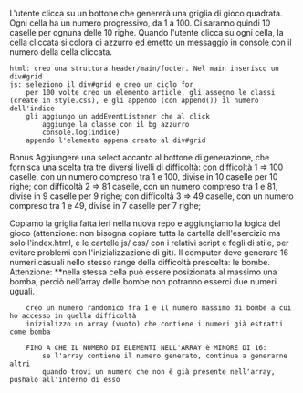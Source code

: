 L'utente clicca su un bottone che genererà una griglia di gioco quadrata. Ogni cella ha un numero progressivo, da 1 a 100. Ci saranno quindi 10 caselle per ognuna delle 10 righe. Quando l'utente clicca su ogni cella, la cella cliccata si colora di azzurro ed emetto un messaggio in console con il numero della cella cliccata.

    html: creo una struttura header/main/footer. Nel main inserisco un div#grid 
    js: seleziono il div#grid e creo un ciclo for
        per 100 volte creo un elemento article, gli assegno le classi (create in style.css), e gli appendo (con append()) il numero dell'indice
        gli aggiungo un addEventListener che al click
            aggiunge la classe con il bg azzurro
            console.log(indice)
        appendo l'elemento appena creato al div#grid


Bonus
Aggiungere una select accanto al bottone di generazione, che fornisca una scelta tra tre diversi livelli di difficoltà:
con difficoltà 1 => 100 caselle, con un numero compreso tra 1 e 100, divise in 10 caselle per 10 righe;
con difficoltà 2 => 81 caselle, con un numero compreso tra 1 e 81, divise in 9 caselle per 9 righe;
con difficoltà 3 => 49 caselle, con un numero compreso tra 1 e 49, divise in 7 caselle per 7 righe;


Copiamo la griglia fatta ieri nella nuova repo e aggiungiamo la logica del gioco (attenzione: non bisogna copiare tutta la cartella dell'esercizio ma solo l'index.html, e le cartelle js/ css/ con i relativi script e fogli di stile, per evitare problemi con l'inizializzazione di git).
Il computer deve generare 16 numeri casuali nello stesso range della difficoltà prescelta: le bombe.
Attenzione: **nella stessa cella può essere posizionata al massimo una bomba, perciò nell’array delle bombe non potranno esserci due numeri uguali.

        creo un numero randomico fra 1 e il numero massimo di bombe a cui ho accesso in quella difficoltà
        inizializzo un array (vuoto) che contiene i numeri già estratti come bomba
        
        FINO A CHE IL NUMERO DI ELEMENTI NELL'ARRAY è MINORE DI 16:
            se l'array contiene il numero generato, continua a generarne altri
            quando trovi un numero che non è già presente nell'array, pushalo all'interno di esso

